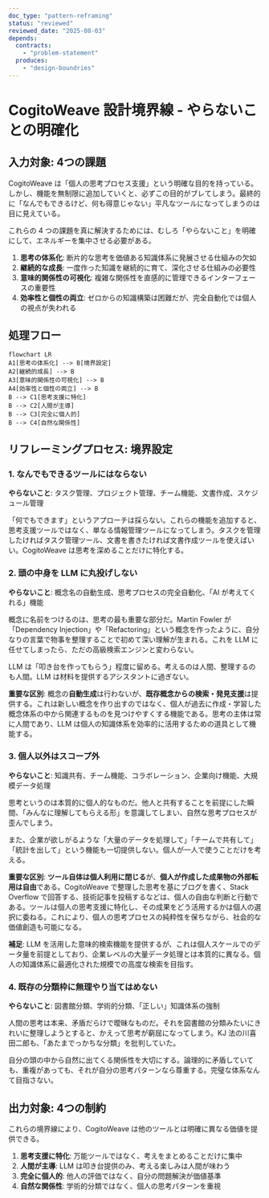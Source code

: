 ```yaml
---
doc_type: "pattern-reframing"
status: "reviewed"
reviewed_date: "2025-08-03"
depends:
  contracts:
    - "problem-statement"
  produces:
    - "design-boundries"
---
```


# CogitoWeave 設計境界線 - やらないことの明確化

## 入力対象: 4つの課題

CogitoWeave は「個人の思考プロセス支援」という明確な目的を持っている。しかし、機能を無制限に追加していくと、必ずこの目的がブレてしまう。最終的に「なんでもできるけど、何も得意じゃない」平凡なツールになってしまうのは目に見えている。

これらの 4 つの課題を真に解決するためには、むしろ「やらないこと」を明確にして、エネルギーを集中させる必要がある。

<!-- PREMISE_BEGIN: problem-statement -->

1. **思考の体系化**: 断片的な思考を価値ある知識体系に発展させる仕組みの欠如
2. **継続的な成長**: 一度作った知識を継続的に育て、深化させる仕組みの必要性
3. **意味的関係性の可視化**: 複雑な関係性を直感的に管理できるインターフェースの重要性
4. **効率性と個性の両立**: ゼロからの知識構築は困難だが、完全自動化では個人の視点が失われる

<!-- PREMISE_END: problem-statement -->

## 処理フロー

```mermaid
flowchart LR
A1[思考の体系化] --> B[境界設定]
A2[継続的成長] --> B
A3[意味的関係性の可視化] --> B
A4[効率性と個性の両立] --> B
B --> C1[思考支援に特化]
B --> C2[人間が主導]
B --> C3[完全に個人的]
B --> C4[自然な関係性]
```

## リフレーミングプロセス: 境界設定

### 1. なんでもできるツールにはならない

**やらないこと**: タスク管理、プロジェクト管理、チーム機能、文書作成、スケジュール管理

「何でもできます」というアプローチは採らない。これらの機能を追加すると、思考支援ツールではなく、単なる情報管理ツールになってしまう。タスクを管理したければタスク管理ツール、文書を書きたければ文書作成ツールを使えばいい。CogitoWeave は思考を深めることだけに特化する。

### 2. 頭の中身を LLM に丸投げしない

**やらないこと**: 概念名の自動生成、思考プロセスの完全自動化、「AI が考えてくれる」機能

概念に名前をつけるのは、思考の最も重要な部分だ。Martin Fowler が「Dependency Injection」や「Refactoring」という概念を作ったように、自分なりの言葉で物事を整理することで初めて深い理解が生まれる。これを LLM に任せてしまったら、ただの高級検索エンジンと変わらない。

LLM は「叩き台を作ってもらう」程度に留める。考えるのは人間、整理するのも人間。LLM は材料を提供するアシスタントに過ぎない。

**重要な区別**: 概念の**自動生成**は行わないが、**既存概念からの検索・発見支援**は提供する。これは新しい概念を作り出すのではなく、個人が過去に作成・学習した概念体系の中から関連するものを見つけやすくする機能である。思考の主体は常に人間であり、LLM は個人の知識体系を効率的に活用するための道具として機能する。

### 3. 個人以外はスコープ外

**やらないこと**: 知識共有、チーム機能、コラボレーション、企業向け機能、大規模データ処理

思考というのは本質的に個人的なものだ。他人と共有することを前提にした瞬間、「みんなに理解してもらえる形」を意識してしまい、自然な思考プロセスが歪んでしまう。

また、企業が欲しがるような「大量のデータを処理して」「チームで共有して」「統計を出して」という機能も一切提供しない。個人が一人で使うことだけを考える。

**重要な区別**: **ツール自体は個人利用に閉じる**が、**個人が作成した成果物の外部転用は自由**である。CogitoWeave で整理した思考を基にブログを書く、Stack Overflow で回答する、技術記事を投稿するなどは、個人の自由な判断と行動である。ツールは個人の思考支援に特化し、その成果をどう活用するかは個人の選択に委ねる。これにより、個人の思考プロセスの純粋性を保ちながら、社会的な価値創造も可能になる。

**補足**: LLM を活用した意味的検索機能を提供するが、これは個人スケールでのデータ量を前提としており、企業レベルの大量データ処理とは本質的に異なる。個人の知識体系に最適化された規模での高度な検索を目指す。

### 4. 既存の分類枠に無理やり当てはめない

**やらないこと**: 図書館分類、学術的分類、「正しい」知識体系の強制

人間の思考は本来、矛盾だらけで曖昧なものだ。それを図書館の分類みたいにきれいに整理しようとすると、かえって思考が窮屈になってしまう。KJ 法の川喜田二郎も、「あたまでっかちな分類」を批判していた。

自分の頭の中から自然に出てくる関係性を大切にする。論理的に矛盾していても、重複があっても、それが自分の思考パターンなら尊重する。完璧な体系なんて目指さない。

## 出力対象: 4つの制約

これらの境界線により、CogitoWeave は他のツールとは明確に異なる価値を提供できる。

<!-- GLOBAL_CONCLUSION_BEGIN: design-boundries -->

1. **思考支援に特化**: 万能ツールではなく、考えをまとめることだけに集中
2. **人間が主導**: LLM は叩き台提供のみ、考える楽しみは人間が味わう
3. **完全に個人的**: 他人の評価ではなく、自分の問題解決が価値基準
4. **自然な関係性**: 学術的分類ではなく、個人の思考パターンを重視

<!-- GLOBAL_CONCLUSION_END: design-boundries -->
